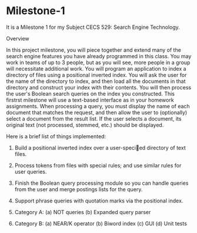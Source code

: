 # Milestone-1
It is a Milestone 1 for my Subject CECS 529: Search Engine Technology.

Overview

In this project milestone, you will piece together and extend many of the search engine features you have already programmed in this class. You may work in teams of up to 3 people, but as you will see, more people
in a group will necessitate additional work. You will program an application to index a directory of files using a positional inverted index. You will
ask the user for the name of the directory to index, and then load all the documents in that directory and construct your index with their contents. You will then process the user's Boolean search queries on the index you constructed. This firstrst milestone will use a text-based interface as in your homework assignments. When processing a
query, you must display the name of each document that matches the request, and then allow the user to (optionally) select a document from the result list. If the user selects a document, its original text (not
processed, stemmed, etc.) should be displayed.


Here is a brief list of things implemented: 
1. Build a positional inverted index over a user-specied directory of text files.
2. Process tokens from files with special rules; and use similar rules for user queries.
3. Finish the Boolean query processing module so you can handle queries from the user and merge postings lists for the query.
4. Support phrase queries with quotation marks via the positional index.

1. Category A:
(a) NOT queries
(b) Expanded query parser

2. Category B:
(a) NEAR/K operator
(b) Biword index
(c) GUI
(d) Unit tests
